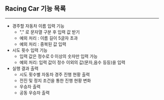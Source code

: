 ## Racing Car 기능 목록

--- ---

* 경주할 자동차 이름 입력 기능
    * "," 로 문자열 구분 후 입력 값 받기
    * 예외 처리 : 이름 길이 5글자 초과
    * 예외 처리 : 중복된 값 입력
* 시도 횟수 입력 기능
    * 입력 값은 정수로 0 이상의 숫자만 입력 가능
    * 예외 처리: 입력 값이 정수 이외의 값(문자,음수 등등)을 입력
* 실행 결과 출력
    * 시도 횟수별 자동차 경주 진행 현황 출력
    * 전진 및 정지 조건을 통한 진행 현황 변화
    * 우승자 출력
    * 공동 우승자 출력
